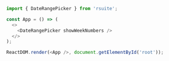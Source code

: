 <!--start-code-->

```js
import { DateRangePicker } from 'rsuite';

const App = () => (
  <>
    <DateRangePicker showWeekNumbers />
  </>
);

ReactDOM.render(<App />, document.getElementById('root'));
```

<!--end-code-->
